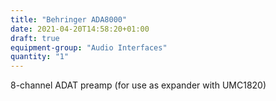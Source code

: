 ```yaml
---
title: "Behringer ADA8000"
date: 2021-04-20T14:58:20+01:00
draft: true
equipment-group: "Audio Interfaces"
quantity: "1"
---
```


8-channel ADAT preamp (for use as expander with UMC1820)